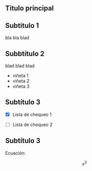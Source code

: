 ## Titulo principal

## Subtitulo 1

bla bla blad

## Subbtítulo 2

blad blad blad

* viñeta 1 
* viñeta 2
* viñeta 3

## Subtítulo 3

- [X] Lista de chequeo 1

- [ ] Lista de chequeo 2

## Subtítulo 3

Ecuación:

$$ x^ 2 $$
